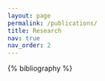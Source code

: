 ```yaml
---
layout: page
permalink: /publications/
title: Research
nav: true
nav_order: 2
---
```


<!-- _pages/publications.md -->
<div class="publications">

{% bibliography %}

</div>

